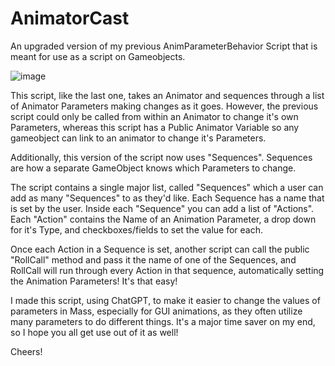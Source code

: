 # AnimatorCast
An upgraded version of my previous AnimParameterBehavior Script that is meant for use as a script on Gameobjects.

![image](https://github.com/InfernoDigital/AnimatorCast/assets/12396056/3d345291-a2c6-4e3f-8ecc-eb69c085a940)


This script, like the last one, takes an Animator and sequences through a list of Animator Parameters making changes as it goes.
However, the previous script could only be called from within an Animator to change it's own Parameters, whereas this script has a Public Animator Variable
so any gameobject can link to an animator to change it's Parameters.

Additionally, this version of the script now uses "Sequences". Sequences are how a separate GameObject knows which Parameters to change.

The script contains a single major list, called "Sequences" which a user can add as many "Sequences" to as they'd like. Each Sequence has a name
that is set by the user. Inside each "Sequence" you can add a list of "Actions". Each "Action" contains the Name of an Animation Parameter, a drop down
for it's Type, and checkboxes/fields to set the value for each. 

Once each Action in a Sequence is set, another script can call the public "RollCall" method
and pass it the name of one of the Sequences, and RollCall will run through every Action in that sequence, automatically setting the Animation Parameters! It's that easy!

I made this script, using ChatGPT, to make it easier to change the values of parameters in Mass, especially for GUI animations, as they often utilize many parameters to do different things.
It's a major time saver on my end, so I hope you all get use out of it as well!

Cheers!
